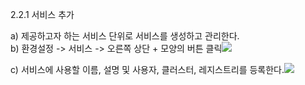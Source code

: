 2.2.1    서비스 추가

a\)    제공하고자 하는 서비스 단위로 서비스를 생성하고 관리한다.  
b\)    환경설정 -&gt; 서비스 -&gt; 오른쪽 상단 + 모양의 버튼 클릭![](/image.kh/image.kh/서비스추가1.png)

c\)    서비스에 사용할 이름, 설명 및 사용자, 클러스터, 레지스트리를 등록한다.![](/image.kh/image.kh/서비스추가2.png)

